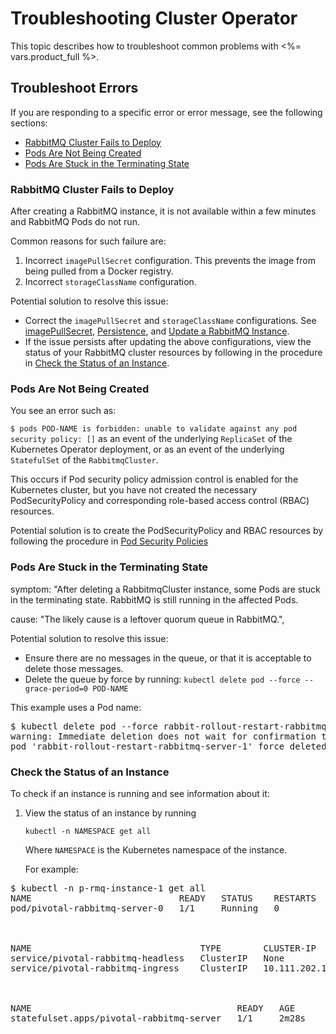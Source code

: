 # Troubleshooting Cluster Operator

This topic describes how to troubleshoot common problems with <%= vars.product_full %>.

## <a id="#errors"></a>Troubleshoot Errors

If you are responding to a specific error or error message, see the following sections:

+ [RabbitMQ Cluster Fails to Deploy](#failed-instance)
+ [Pods Are Not Being Created](#no-pods)
+ [Pods Are Stuck in the Terminating State](#not-terminating-pods)

### RabbitMQ Cluster Fails to Deploy
After creating a RabbitMQ instance, it is not available within a few minutes and RabbitMQ Pods do not run.

Common reasons for such failure are:

1. Incorrect `imagePullSecret` configuration. This prevents the image from being pulled from a Docker registry.
1. Incorrect `storageClassName` configuration.

Potential solution to resolve this issue:

- Correct the <code>imagePullSecret</code> and <code>storageClassName</code>
   configurations. See [imagePullSecret](/using-cluster-operator.html#image-pull-secret),
   [Persistence](/using-cluster-operator.html#persistence), and
   [Update a RabbitMQ Instance](/using.html#update).
- If the issue persists after updating the above configurations, view the status
   of your RabbitMQ cluster resources by following in the procedure in
   <a href='#check-instance-status'>Check the Status of an Instance</a>.

### Pods Are Not Being Created
You see an error such as:

`$ pods POD-NAME is forbidden: unable to validate against any pod security policy: []`
as an event of the underlying `ReplicaSet` of the Kubernetes Operator deployment, or as an
event of the underlying `StatefulSet` of the `RabbitmqCluster`.

This occurs if Pod security policy admission control is enabled for the
Kubernetes cluster, but you have not created the necessary PodSecurityPolicy and
corresponding role-based access control (RBAC) resources.

Potential solution is to create the PodSecurityPolicy and RBAC resources by following the procedure in
[Pod Security Policies](/using-cluster-operator.html#psp)

### Pods Are Stuck in the Terminating State
symptom: "After deleting a RabbitmqCluster instance, some Pods
are stuck in the terminating state. RabbitMQ is still running in the affected Pods.

cause: "The likely cause is a leftover quorum queue in RabbitMQ.",

Potential solution to resolve this issue:

- Ensure there are no messages in the queue, or that it is acceptable to delete those messages.
- Delete the queue by force by running: `kubectl delete pod --force --grace-period=0 POD-NAME`

This example uses a Pod name:

<pre class='hljs terminal'>
$ kubectl delete pod --force rabbit-rollout-restart-rabbitmq-server-1
warning: Immediate deletion does not wait for confirmation that the running resource has been terminated. The resource may continue to run on the cluster indefinitely.
pod 'rabbit-rollout-restart-rabbitmq-server-1' force deleted
</pre>

### <a id='check-instance-status'></a> Check the Status of an Instance

To check if an instance is running and see information about it:

1. View the status of an instance by running

    ```
    kubectl -n NAMESPACE get all
    ```

    Where `NAMESPACE` is the Kubernetes namespace of the instance.

    For example:

<pre class="hljs terminal">
$ kubectl -n p-rmq-instance-1 get all
NAME                            READY   STATUS    RESTARTS   AGE
pod/pivotal-rabbitmq-server-0   1/1     Running   0          2m27s
<br></br>
NAME                                TYPE        CLUSTER-IP       EXTERNAL-IP   PORT(S)                        AGE
service/pivotal-rabbitmq-headless   ClusterIP   None             None        4369/TCP                       2m27s
service/pivotal-rabbitmq-ingress    ClusterIP   10.111.202.183   None        5672/TCP,15672/TCP,15692/TCP   2m28s
<br></br>
NAME                                       READY   AGE
statefulset.apps/pivotal-rabbitmq-server   1/1     2m28s
</pre>

